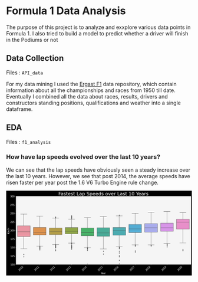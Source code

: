 # Formula 1 Data Analysis

The purpose of this project is to analyze and exxplore various data points in Formula 1. I also tried to build a model to predict whether a driver will finish in the Podiums or not


## Data Collection

Files : `API_data`

For my data mining I used the [Ergast F1](https://ergast.com/mrd/) data repository, which contain information about all the championships and races from 
1950 till date.
Eventually I combined all the data about races, results, drivers and constructors standing positions, 
qualifications and weather into a single dataframe.


## EDA

Files : `f1_analysis`

### How have lap speeds evolved over the last 10 years?

We can see that the lap speeds have obviously seen a steady increase over the last 10 years. However, we see that post 2014, the average speeds have risen faster per year post the 1.6 V6 Turbo Engine rule change.

![](Images/lap_speed.png)
